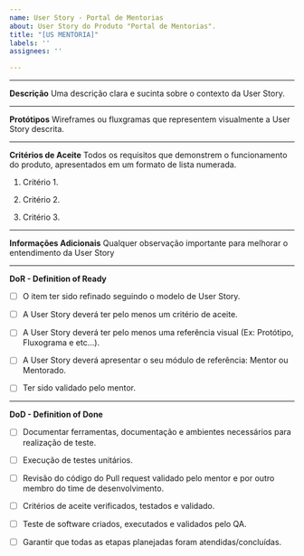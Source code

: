 ```yaml
---
name: User Story - Portal de Mentorias
about: User Story do Produto "Portal de Mentorias".
title: "[US MENTORIA]"
labels: ''
assignees: ''

---
```


___________________________________________________________________________________________________________


**Descrição**
Uma descrição clara e sucinta sobre o contexto da User Story.
___________________________________________________________________________________________________________

**Protótipos**
Wireframes ou fluxgramas que representem visualmente a User Story descrita.
___________________________________________________________________________________________________________

**Critérios de Aceite**
Todos os requisitos que demonstrem o funcionamento do produto, apresentados em um formato de lista numerada.
1. Critério 1.

2. Critério 2.

3. Critério 3.
___________________________________________________________________________________________________________

**Informações Adicionais**
Qualquer observação importante para melhorar o entendimento da User Story
___________________________________________________________________________________________________________

**DoR - Definition of Ready**
- [ ] O item ter sido refinado seguindo o modelo de User Story.

- [ ] A User Story deverá ter pelo menos um critério de aceite.

- [ ]  A User Story deverá ter pelo menos uma referência visual (Ex: Protótipo, Fluxograma e etc...).

- [ ] A User Story deverá apresentar o seu módulo de referência: Mentor ou Mentorado.

- [ ] Ter sido validado pelo mentor.
___________________________________________________________________________________________________________

**DoD - Definition of Done**
- [ ] Documentar ferramentas, documentação e ambientes necessários para realização de teste.

- [ ] Execução de testes unitários.

- [ ] Revisão do código do Pull request validado pelo mentor e por outro membro do time de desenvolvimento.

- [ ] Critérios de aceite verificados, testados e validado.

- [ ] Teste de software criados, executados e validados pelo QA.

- [ ] Garantir que todas as etapas planejadas foram atendidas/concluídas.
